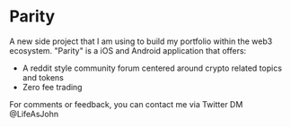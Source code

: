 # Parity

A new side project that I am using to build my portfolio within the web3 ecosystem. 
"Parity" is a iOS and Android application that offers: 
- A reddit style community forum centered around crypto related topics and tokens
- Zero fee trading

For comments or feedback, you can contact me via Twitter DM @LifeAsJohn
